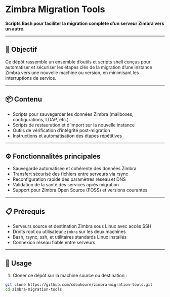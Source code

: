 # Zimbra Migration Tools

**Scripts Bash pour faciliter la migration complète d’un serveur Zimbra vers un autre.**

---

## 🚀 Objectif

Ce dépôt rassemble un ensemble d’outils et scripts shell conçus pour automatiser et sécuriser les étapes clés de la migration d’une instance Zimbra vers une nouvelle machine ou version, en minimisant les interruptions de service.

---

## 📦 Contenu

- Scripts pour sauvegarder les données Zimbra (mailboxes, configurations, LDAP, etc.)
- Scripts de restauration et d’import sur la nouvelle instance
- Outils de vérification d’intégrité post-migration
- Instructions et automatisation des étapes répétitives

---

## ⚙️ Fonctionnalités principales

- Sauvegarde automatisée et cohérente des données Zimbra
- Transfert sécurisé des fichiers entre serveurs via rsync
- Reconfiguration rapide des paramètres réseau et DNS
- Validation de la santé des services après migration
- Support pour Zimbra Open Source (FOSS) et versions courantes

---

## 📋 Prérequis

- Serveurs source et destination Zimbra sous Linux avec accès SSH
- Droits root ou utilisateur `zimbra` sur les deux machines
- Bash, rsync, ssh, et utilitaires standards Linux installés
- Connexion réseau fiable entre serveurs

---

## 📖 Usage

1. Cloner ce dépôt sur la machine source ou destination :

```bash
git clone https://github.com/cdoukoure/zimbra-migration-tools.git
cd zimbra-migration-tools
